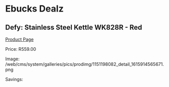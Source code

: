 
# Ebucks Dealz
## Defy: Stainless Steel Kettle WK828R - Red
[Product Page](https://www.ebucks.com/web/shop/productSelected.do?prodId=1151198082&catId=704985963)

Price: R559.00

Image: /web/cms/system/galleries/pics/prodimg/1151198082_detail_1615914565671.png

Savings: 


	